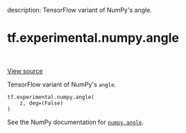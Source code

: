 description: TensorFlow variant of NumPy's angle.

<div itemscope itemtype="http://developers.google.com/ReferenceObject">
<meta itemprop="name" content="tf.experimental.numpy.angle" />
<meta itemprop="path" content="Stable" />
</div>

# tf.experimental.numpy.angle

<!-- Insert buttons and diff -->

<table class="tfo-notebook-buttons tfo-api nocontent" align="left">

</table>

<a target="_blank" href="/code/stable/tensorflow/python/ops/numpy_ops/np_math_ops.py">View source</a>



TensorFlow variant of NumPy's `angle`.

<pre class="devsite-click-to-copy prettyprint lang-py tfo-signature-link">
<code>tf.experimental.numpy.angle(
    z, deg=(False)
)
</code></pre>



<!-- Placeholder for "Used in" -->

See the NumPy documentation for [`numpy.angle`](https://numpy.org/doc/1.16/reference/generated/numpy.angle.html).